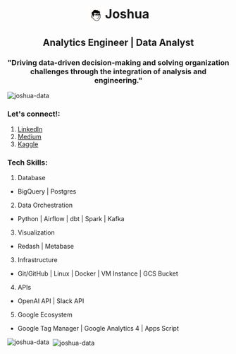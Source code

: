 <h1 align="center">
    <img align="center" src="/images/joshua.png" alt="joshuajsk" height="40" width="40" />Joshua
</h1>
<h2 align="center">
    Analytics Engineer | Data Analyst
</h2>
<h3 align="center">
    "Driving data-driven decision-making and solving organization challenges through the integration of analysis and engineering."
</h3>

<p align="left">
    <img 
        src="https://komarev.com/ghpvc/?username=joshua-data&label=Profile%20views&color=0e75b6&style=flat"
        alt="joshua-data" 
    />
</p>

<h3 align="left">
    Let's connect!:
</h3>

<p align="left">

1. [LinkedIn](https://linkedin.com/in/joshuajsk)
2. [Medium](https://joshua-data.medium.com)
3. [Kaggle](https://kaggle.com/joshuajsk)

</p>

<h3 align="left">
    Tech Skills:
</h3>

<p align="left">

1. Database
- BigQuery | Postgres

2. Data Orchestration
- Python | Airflow | dbt | Spark | Kafka

3. Visualization
- Redash | Metabase

3. Infrastructure
- Git/GitHub | Linux | Docker | VM Instance | GCS Bucket

4. APIs
- OpenAI API | Slack API

5. Google Ecosystem
- Google Tag Manager | Google Analytics 4 | Apps Script

</p>

<p>
    <img align="left" 
        src="https://github-readme-stats.vercel.app/api/top-langs?username=joshua-data&show_icons=true&locale=en&layout=compact" 
        alt="joshua-data" 
    />
</p>

<p>&nbsp;
    <img align="center" 
        src="https://github-readme-stats.vercel.app/api?username=joshua-data&show_icons=true&locale=en" 
        alt="joshua-data" 
    />
</p>